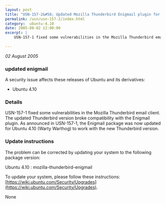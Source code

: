 ```yaml
---
layout: post
title: "USN-157-2&#58; Updated Mozilla Thunderbird Enigmail plugin for Ubuntu 4.10"
permalink: /usn/usn-157-2/index.html
category:  ubuntu-4.10
date: 2005-08-02 12:00:00
excerpt: |
    USN-157-1 fixed some vulnerabilities in the Mozilla Thunderbird email client. The updated Thunderbird version broke compatibility with the Enigmail plugin. As announced in USN-157-1, the Enigmail package was now updated for Ubuntu 4.10 (Warty Warthog) to work with the new Thunderbird version.
    
--- 
```

 
 

*02 August 2005*

### updated enigmail

A security issue affects these releases of Ubuntu and its derivatives:

* Ubuntu 4.10

### Details

USN-157-1 fixed some vulnerabilities in the Mozilla Thunderbird email client. The updated Thunderbird version broke compatibility with the Enigmail plugin. As announced in USN-157-1, the Enigmail package was now updated for Ubuntu 4.10 (Warty Warthog) to work with the new Thunderbird version.

### Update instructions

The problem can be corrected by updating your system to the following package version:

Ubuntu 4.10
 : mozilla-thunderbird-enigmail 

To update your system, please follow these instructions: [https://wiki.ubuntu.com/Security/Upgrades](https://wiki.ubuntu.com/Security/Upgrades).

None

